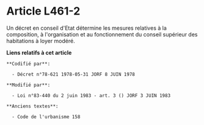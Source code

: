 # Article L461-2

Un décret en conseil d'Etat détermine les mesures relatives à la composition, à l'organisation et au fonctionnement du
conseil supérieur des habitations à loyer modéré.

**Liens relatifs à cet article**

	**Codifié par**:

	  - Décret n°78-621 1978-05-31 JORF 8 JUIN 1978

	**Modifié par**:

	  - Loi n°83-440 du 2 juin 1983 - art. 3 () JORF 3 JUIN 1983

	**Anciens textes**:

	  - Code de l'urbanisme 158
